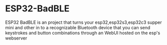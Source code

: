 # ESP32-BadBLE
ESP32 BadBLE is an project that turns your esp32,esp32s3,esp32c3 supper mini and other in to a recognizable Bluetooth device that you can send keystrokes and button combinations through an WebUI hosted on the esp's webserver
